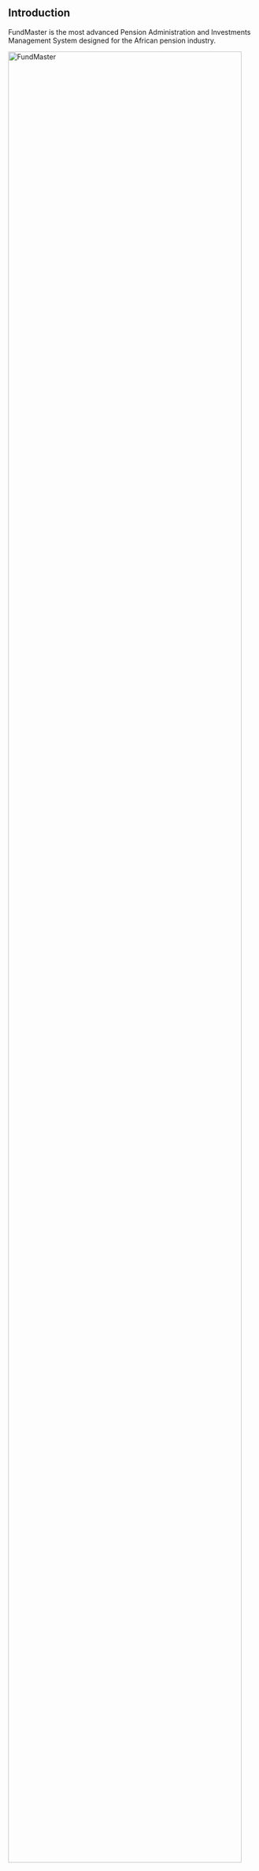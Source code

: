 ## Introduction

FundMaster is the most advanced Pension Administration and Investments Management System designed for the African
pension industry.

<img  alt="FundMaster" width="97%" height="auto"  class="center"  src="../media/landingpage.png"> 
